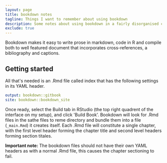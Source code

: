 ```yaml
---
layout: page
title: bookdown notes
tagline: Things I want to remember about using bookdown
description: Some notes about using bookdown in a fairly disorganised collection
exclude: true
---
```


Bookdown makes it easy to write prose in markdown, code in R and compile both to well featured document that incorporates cross-references, a bibliography and captions.

## Getting started
All that's needed is an .Rmd file called index that has the following settings in its YAML header. 

```YAML
output: bookdown::gitbook
site: bookdown::bookdown_site
```

Once ready, select the Build tab in RStudio (the top right quadrent of the interface on my setup), and click 'Build Book'.
Bookdown will look for .Rmd files in the sathe files to reme directory and bundle them into a file (`_main.Rmd`) it creates itself. 
Each .Rmd file will constitute a single chapter, with the first level header forming the chapter title and second level headers forming section titales.

**Important note:** The bookdown files should not have their own YAML headers as with a normal .Rmd file, this causes the chapter sectioning to fail. 